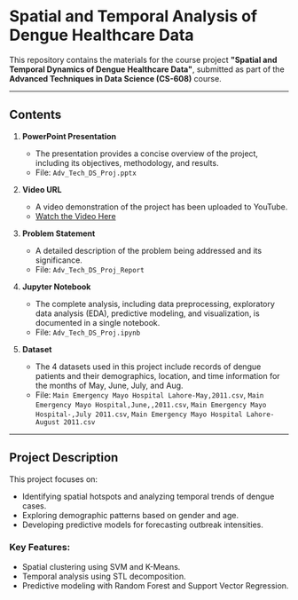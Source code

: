 # Spatial and Temporal Analysis of Dengue Healthcare Data

This repository contains the materials for the course project **"Spatial and Temporal Dynamics of Dengue Healthcare Data"**, submitted as part of the **Advanced Techniques in Data Science (CS-608)** course.

---

## **Contents**

1. **PowerPoint Presentation**  
   - The presentation provides a concise overview of the project, including its objectives, methodology, and results.  
   - File: `Adv_Tech_DS_Proj.pptx`

2. **Video URL**  
   - A video demonstration of the project has been uploaded to YouTube.  
   - [Watch the Video Here](https://youtu.be/K6jymZNT5mI?si=iNXMAdJZx53ScQdE)

3. **Problem Statement**  
   - A detailed description of the problem being addressed and its significance.  
   - File: `Adv_Tech_DS_Proj_Report`

4. **Jupyter Notebook**  
   - The complete analysis, including data preprocessing, exploratory data analysis (EDA), predictive modeling, and visualization, is documented in a single notebook.  
   - File: `Adv_Tech_DS_Proj.ipynb`

5. **Dataset**  
   - The 4 datasets used in this project include records of dengue patients and their demographics, location, and time information for the months of May, June, July, and Aug.
   - File: `Main Emergency Mayo Hospital Lahore-May,2011.csv`, `Main Emergency Mayo Hospital,June,,2011.csv`, `Main Emergency Mayo Hospital-,July 2011.csv`, `Main Emergency Mayo Hospital Lahore-August 2011.csv`

---

## **Project Description**

This project focuses on:
- Identifying spatial hotspots and analyzing temporal trends of dengue cases.
- Exploring demographic patterns based on gender and age.
- Developing predictive models for forecasting outbreak intensities.

### **Key Features:**
- Spatial clustering using SVM and K-Means.
- Temporal analysis using STL decomposition.
- Predictive modeling with Random Forest and Support Vector Regression.


